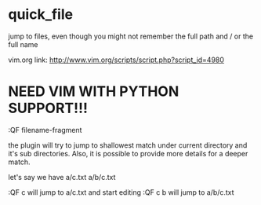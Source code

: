 quick_file
==========

jump to files, even though you might not remember the full path and / or the full name

vim.org link:
http://www.vim.org/scripts/script.php?script_id=4980

NEED VIM WITH PYTHON SUPPORT!!!
===============================

:QF filename-fragment

the plugin will try to jump to shallowest match under current directory and it's sub directories. Also, it is possible to provide more details for a deeper match.

let's say we have a/c.txt a/b/c.txt

:QF c will jump to a/c.txt and start editing
:QF c b will jump to a/b/c.txt
